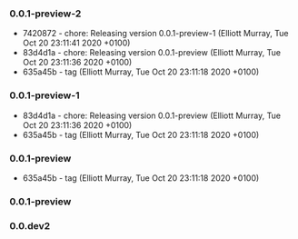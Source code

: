 ### 0.0.1-preview-2
  * 7420872 - chore: Releasing version 0.0.1-preview-1 (Elliott Murray, Tue Oct 20 23:11:41 2020 +0100)
  * 83d4d1a - chore: Releasing version 0.0.1-preview (Elliott Murray, Tue Oct 20 23:11:36 2020 +0100)
  * 635a45b - tag (Elliott Murray, Tue Oct 20 23:11:18 2020 +0100)
### 0.0.1-preview-1
  * 83d4d1a - chore: Releasing version 0.0.1-preview (Elliott Murray, Tue Oct 20 23:11:36 2020 +0100)
  * 635a45b - tag (Elliott Murray, Tue Oct 20 23:11:18 2020 +0100)
### 0.0.1-preview
  * 635a45b - tag (Elliott Murray, Tue Oct 20 23:11:18 2020 +0100)
### 0.0.1-preview

### 0.0.dev2
